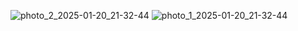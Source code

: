 ![photo_2_2025-01-20_21-32-44](https://github.com/user-attachments/assets/5bb73bf7-6470-4b41-9ada-5c46cd3e9f3c)
![photo_1_2025-01-20_21-32-44](https://github.com/user-attachments/assets/88dc4b5a-da73-4c06-9a99-98cccd4c9c21)
